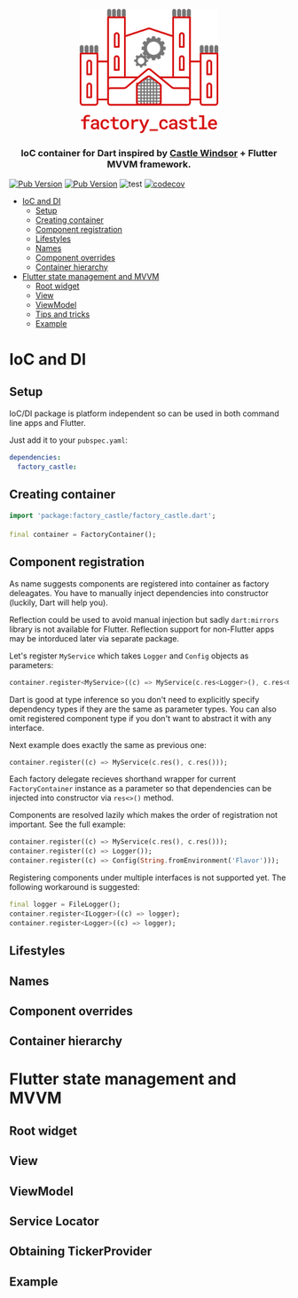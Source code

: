 <p align="center">
  <img src="https://raw.githubusercontent.com/nuc134r/factory_castle/master/.github/logo.svg?sanitize=true" width="250px">
</p>

<h3 align="center">IoC container for Dart inspired by <a href="https://github.com/castleproject/Windsor">Castle Windsor</a> + Flutter MVVM framework. </h2>

[![Pub Version](https://img.shields.io/pub/v/factory_castle?color=%23&label=factory_castle)](https://pub.dev/packages/factory_castle)
[![Pub Version](https://img.shields.io/pub/v/factory_castle_flutter?color=%23&label=factory_castle_flutter)](https://pub.dev/packages/factory_castle_flutter)
![test](https://github.com/nuc134r/factory_castle/workflows/test/badge.svg)
[![codecov](https://codecov.io/gh/nuc134r/factory_castle/branch/main/graph/badge.svg?token=4QGMFOZYRW)](https://codecov.io/gh/nuc134r/factory_castle)

- [IoC and DI](#ioc-and-di)
  - [Setup](#setup)
  - [Creating container](#creating-container)
  - [Component registration](#component-registration)
  - [Lifestyles](#lifestyles)
  - [Names](#names)
  - [Component overrides](#component-overrides)
  - [Container hierarchy](#container-hierarchy)
- [Flutter state management and MVVM](#flutter-state-management-and-mvvm)
  - [Root widget](#root-widget)
  - [View](#view)
  - [ViewModel](#viewmodel)
  - [Tips and tricks](#tips-and-tricks)
  - [Example](#example)

# IoC and DI
## Setup

IoC/DI package is platform independent so can be used in both command line apps and Flutter.

Just add it to your `pubspec.yaml`:

```yaml
dependencies:
  factory_castle:
```

## Creating container

```dart
import 'package:factory_castle/factory_castle.dart';

final container = FactoryContainer(); 
```

## Component registration

As name suggests components are registered into container as factory deleagates. You have to manually inject dependencies into constructor (luckily, Dart will help you). 

Reflection could be used to avoid manual injection but sadly `dart:mirrors` library is not available for Flutter. Reflection support for non-Flutter apps may be intorduced later via separate package.

Let's register `MyService` which takes `Logger` and `Config` objects as parameters:
```dart
container.register<MyService>((c) => MyService(c.res<Logger>(), c.res<Config>()));
```

Dart is good at type inference so you don't need to explicitly specify dependency types if they are the same as parameter types. You can also omit registered component type if you don't want to abstract it with any interface.

Next example does exactly the same as previous one:

```dart
container.register((c) => MyService(c.res(), c.res()));
```

Each factory delegate recieves shorthand wrapper for current `FactoryContainer` instance as a parameter so that dependencies can be injected into constructor via `res<>()` method. 

Components are resolved lazily which makes the order of registration not important. See the full example:

```dart
container.register((c) => MyService(c.res(), c.res()));
container.register((c) => Logger());
container.register((c) => Config(String.fromEnvironment('Flavor')));
```

Registering components under multiple interfaces is not supported yet. The following workaround is suggested:

```dart
final logger = FileLogger();
container.register<ILogger>((c) => logger);
container.register<Logger>((c) => logger);
```

## Lifestyles
## Names
## Component overrides
## Container hierarchy
# Flutter state management and MVVM
## Root widget
## View
## ViewModel
## Service Locator
## Obtaining TickerProvider
## Example
